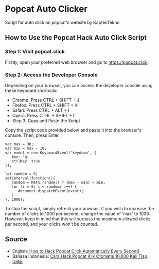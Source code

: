 # Popcat Auto Clicker
Script for auto click on popcat's website by KaptenTekno

## How to Use the Popcat Hack Auto Click Script

### Step 1: Visit popcat.click

Firstly, open your preferred web browser and go to https://popcat.click.

### Step 2: Access the Developer Console

Depending on your browser, you can access the developer console using these keyboard shortcuts:

- Chrome: Press CTRL + SHIFT + J
- Firefox: Press CTRL + SHIFT + K
- Safari: Press CTRL + ALT + I
- Opera: Press CTRL + SHIFT + I
- Step 3: Copy and Paste the Script

Copy the script code provided below and paste it into the browser's console. Then, press Enter.
```
var max = 30;
var min = max - 10;
var event = new KeyboardEvent('keydown', {
   key: 'g',
   ctrlKey: true
});

let random = 0;
setInterval(function(){
   random = Math.random() * (max - min) + min;
   for (i = 0; i < random; i++) {
      document.dispatchEvent(event);
   }
}, 1000);
```
To stop the script, simply refresh your browser. If you wish to increase the number of clicks to 1000 per second, change the value of 'max' to 1000. However, keep in mind that this will surpass the maximum allowed clicks per second, and your clicks won't be counted.

## Source
- English: [How to Hack Popcat Click Automatically Every Second](https://kaptentekno.com/how-to-hack-popcat-click-automatically-every-second)
- Bahasa Indonesia: [Cara Hack Popcat Klik Otomatis 10.000 Kali Tiap Detik](https://kaptentekno.com/cara-hack-popcat-klik-otomatis-10000-kali-tiap-detik)
